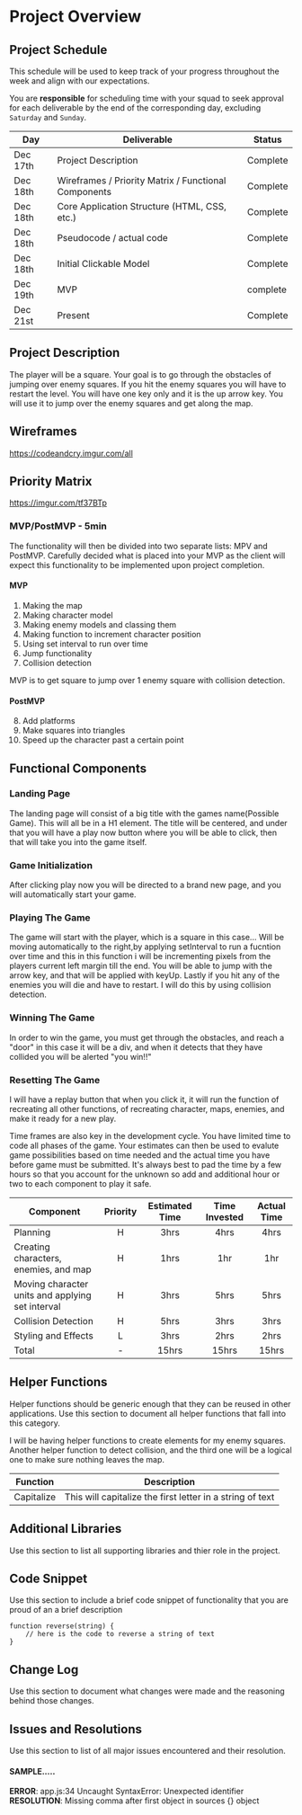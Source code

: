 # Project Overview

## Project Schedule

This schedule will be used to keep track of your progress throughout the week and align with our expectations.  

You are **responsible** for scheduling time with your squad to seek approval for each deliverable by the end of the corresponding day, excluding `Saturday` and `Sunday`.

|  Day | Deliverable | Status
|---|---| ---|
|Dec 17th| Project Description | Complete
|Dec 18th| Wireframes / Priority Matrix / Functional Components | Complete
|Dec 18th| Core Application Structure (HTML, CSS, etc.) | Complete
|Dec 18th| Pseudocode / actual code | Complete
|Dec 18th| Initial Clickable Model  | Complete
|Dec 19th| MVP | complete
|Dec 21st| Present | Complete


## Project Description

The player will be a square. Your goal is to go through the obstacles of jumping over enemy squares. If you hit the enemy squares you will have to restart the level. You will have one key only and it is the up arrow key. You will use it to jump over the enemy squares and get along the map.

## Wireframes

https://codeandcry.imgur.com/all

## Priority Matrix

https://imgur.com/tf37BTp

### MVP/PostMVP - 5min

The functionality will then be divided into two separate lists: MPV and PostMVP.  Carefully decided what is placed into your MVP as the client will expect this functionality to be implemented upon project completion.  

#### MVP 
1. Making the map
2. Making character model
3. Making enemy models and classing them
4. Making function to increment character position
5. Using set interval to run over time
6. Jump functionality
7. Collision detection

MVP is to get square to jump over 1 enemy square with collision detection.

#### PostMVP 

8. Add platforms
9. Make squares into triangles
10. Speed up the character past a certain point

## Functional Components

### Landing Page
The landing page will consist of a big title with the games name(Possible Game). This will all be in a H1 element. The title will be centered, and under that you will have a play now button where you will be able to click, then that will take you into the game itself.

### Game Initialization
After clicking play now you will be directed to a brand new page, and you will automatically start your game.

### Playing The Game 
The game will start with the player, which is a square in this case... Will be moving automatically to the right,by applying setInterval to run a fucntion over time and this in this function i will be incrementing pixels from the players current left margin till the end. You will be able to jump with the arrow key, and that will be applied with keyUp. Lastly if you hit any of the enemies you will die and have to restart. I will do this by using collision detection.

### Winning The Game

In order to win the game, you must get through the obstacles, and reach a "door" in this case it will be a div, and when it detects that they have collided you will be alerted "you win!!"

### Resetting The Game

I will have a replay button that when you click it, it will run the function of recreating all other functions, of recreating character, maps, enemies, and make it ready for a new play.

Time frames are also key in the development cycle.  You have limited time to code all phases of the game.  Your estimates can then be used to evalute game possibilities based on time needed and the actual time you have before game must be submitted. It's always best to pad the time by a few hours so that you account for the unknown so add and additional hour or two to each component to play it safe.

| Component | Priority | Estimated Time | Time Invested | Actual Time |
| --- | :---: |  :---: | :---: | :---: |
| Planning | H | 3hrs| 4hrs | 4hrs |
| Creating characters, enemies, and map | H | 1hrs| 1hr | 1hr |
| Moving character units and applying set interval | H | 3hrs| 5hrs | 5hrs |
| Collision Detection | H | 5hrs| 3hrs | 3hrs |
| Styling and Effects | L | 3hrs| 2hrs | 2hrs |
| Total | - | 15hrs| 15hrs | 15hrs |

## Helper Functions
Helper functions should be generic enough that they can be reused in other applications. Use this section to document all helper functions that fall into this category.

I will be having helper functions to create elements for my enemy squares. Another helper function to detect collision, and the third one will be a logical one to make sure nothing leaves the map.

| Function | Description | 
| --- | :---: |  
| Capitalize | This will capitalize the first letter in a string of text | 

## Additional Libraries
 Use this section to list all supporting libraries and thier role in the project. 

## Code Snippet

Use this section to include a brief code snippet of functionality that you are proud of an a brief description  

```
function reverse(string) {
	// here is the code to reverse a string of text
}
```

## Change Log
 Use this section to document what changes were made and the reasoning behind those changes.  

## Issues and Resolutions
 Use this section to list of all major issues encountered and their resolution.

#### SAMPLE.....
**ERROR**: app.js:34 Uncaught SyntaxError: Unexpected identifier                                
**RESOLUTION**: Missing comma after first object in sources {} object
